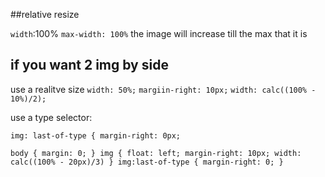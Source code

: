 ##relative resize

`width`:100%
`max-width: 100%` the image will increase till the max that it is

## if you want 2 img by side
use a realitve size
`width: 50%;`
`margiin-right: 10px;`
`width: calc((100% - 10%)/2);`

use a type selector:

`img: last-of-type {
margin-right: 0px;`

`body {
      margin: 0;
    }
    img {
      float: left;
	margin-right: 10px;
	width: calc((100% - 20px)/3)
	    }
    img:last-of-type {
	margin-right: 0;
}`
